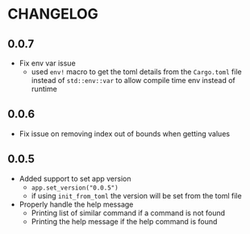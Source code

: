 <!-- chanagelog.md -->

# CHANGELOG

## 0.0.7
- Fix env var issue 
    - used `env!` macro to get the toml details from the `Cargo.toml` file instead of `std::env::var` to allow compile time env instead of runtime

## 0.0.6
- Fix issue on removing index out of bounds when getting values

## 0.0.5
- Added support to set app version
    - `app.set_version("0.0.5")`
    - if using `init_from_toml` the version will be set from the toml file
- Properly handle the help message
    - Printing list of similar command if a command is not found
    - Printing the help message if the help command is found